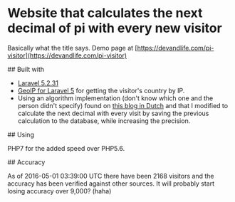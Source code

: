 # Website that calculates the next decimal of pi with every new visitor

Basically what the title says. Demo page at [https://devandlife.com/pi-visitor](https://devandlife.com/pi-visitor)

## Built with

- [Laravel 5.2.31](https://laravel.com/)
- [GeoIP for Laravel 5](https://github.com/Torann/laravel-geoip) for getting the visitor's country by IP.
- Using an algorithm implementation (don't know which one and the person didn't specify) found on [this blog in Dutch](http://www.pfz.nl/forum/topic/31-pi-calculator-bbp-algorithm/page__view__findpost__p__257) and that I modified to calculate the next decimal with every visit by saving the previous calculation to the database, while increasing the precision.



## Using

PHP7 for the added speed over PHP5.6.

## Accuracy

As of 2016-05-01 03:39:00 UTC there have been 2168 visitors and the accuracy has been verified against other sources. It will probably start losing accuracy over 9,000? (haha)
